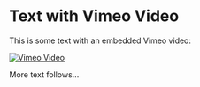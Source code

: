 # Text with Vimeo Video

This is some text with an embedded Vimeo video:

[![Vimeo Video](https://i.vimeocdn.com/video/123456789_640.jpg)](https://vimeo.com/123456789)

More text follows...
